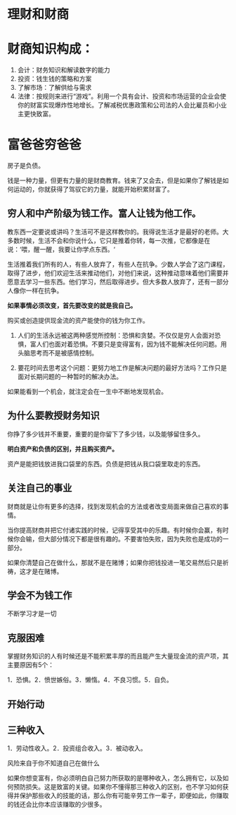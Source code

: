 # 理财和财商

# 财商知识构成：

1. 会计：财务知识和解读数字的能力
2. 投资：钱生钱的策略和方案
3. 了解市场：了解供给与需求
4. 法律：按规则来进行“游戏”。利用一个具有会计、投资和市场运营的企业会使你的财富实现爆炸性地增长。了解减税优惠政策和公司法的人会比雇员和小业主更快致富。

# 富爸爸穷爸爸

房子是负债。

钱是一种力量，但更有力量的是财商教育。钱来了又会去，但是如果你了解钱是如何运动的，你就获得了驾驭它的力量，就能开始积累财富了。



## 穷人和中产阶级为钱工作。富人让钱为他工作。

教东西一定要说或讲吗？生活可不是这样教你的。我得说生活才是最好的老师。大多数时候，生活不会和你说什么，它只是推着你转，每一次推，它都像是在说：‘喂，醒一醒，我要让你学点东西。‘

生活推着我们所有的人，有些人放弃了，有些人在抗争。少数人学会了这门课程，取得了进步，他们欢迎生活来推动他们，对他们来说，这种推动意味着他们需要并愿意去学习一些东西。他们学习，然后取得进步。但大多数人放弃了，还有一部分人像你一样在抗争。



**如果事情必须改变，首先要改变的就是我自己。**



购买或创造提供现金流的资产能使你的钱为你工作。



1. 人们的生活永远被这两种感觉所控制：恐惧和贪婪。不仅仅是穷人会面对恐惧，富人们也面对着恐惧。不要只是变得富有，因为钱不能解决任何问题。用头脑思考而不是被感情控制。

2. 要花时间去思考这个问题：更努力地工作是解决问题的最好方法吗？工作只是面对长期问题的一种暂时的解决办法。

   

如果能看到一个机会，就注定会在一生中不断地发现机会。



## 为什么要教授财务知识

你挣了多少钱并不重要，重要的是你留下了多少钱，以及能够留住多久。



**明白资产和负债的区别，并且购买资产。**



资产是能把钱放进我口袋里的东西。负债是把钱从我口袋里取走的东西。

## 关注自己的事业

财商就是让你有更多的选择，找到发现机会的方法或者改变局面来做自己喜欢的事情。

当你提高财商并把它付诸实践的时候，记得享受其中的乐趣。有时候你会赢，有时候你会输，但大部分情况下都是很有趣的。不要害怕失败，因为失败也是成功的一部分。

如果你清楚自己在做什么，那就不是在赌博；如果你把钱投进一笔交易然后只是祈祷，这才是在赌博。

## 学会不为钱工作

不断学习才是一切

## 克服困难

掌握财务知识的人有时候还是不能积累丰厚的而且能产生大量现金流的资产项，其主要原因有5个：

1．恐惧。2．愤世嫉俗。3．懒惰。4．不良习惯。5．自负。

## 开始行动



## 三种收入

1．劳动性收入。2．投资组合收入。3．被动收入。



风险来自于你不知道自己在做什么



如果你想变富有，你必须明白自己努力所获取的是哪种收入，怎么拥有它，以及如何预防损失。这是致富的关键。如果你不懂得那三种收入的区别，也不学习如何获得并保护那些收入的技能的话，那么你有可能辛劳工作一辈子，即便如此，你赚取的钱还会比你本应该赚取的少很多。